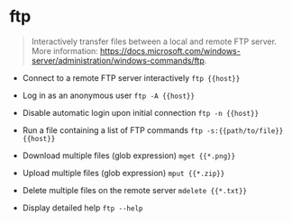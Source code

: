 # ftp
> Interactively transfer files between a local and remote FTP server.
> More information: <https://docs.microsoft.com/windows-server/administration/windows-commands/ftp>.

- Connect to a remote FTP server interactively
`ftp {{host}}`

- Log in as an anonymous user
`ftp -A {{host}}`

- Disable automatic login upon initial connection
`ftp -n {{host}}`

- Run a file containing a list of FTP commands
`ftp -s:{{path/to/file}} {{host}}`

- Download multiple files (glob expression)
`mget {{*.png}}`

- Upload multiple files (glob expression)
`mput {{*.zip}}`

- Delete multiple files on the remote server
`mdelete {{*.txt}}`

- Display detailed help
`ftp --help`
